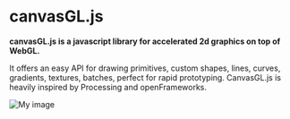 canvasGL.js
=

__canvasGL.js is a javascript library for accelerated 2d graphics
on top of WebGL.__

It offers an easy API for drawing primitives, custom shapes, lines, curves, gradients, textures, batches, perfect for rapid prototyping.
CanvasGL.js is heavily inspired by Processing and openFrameworks.


![My image](http://img513.imageshack.us/img513/4371/jrz5.png)
